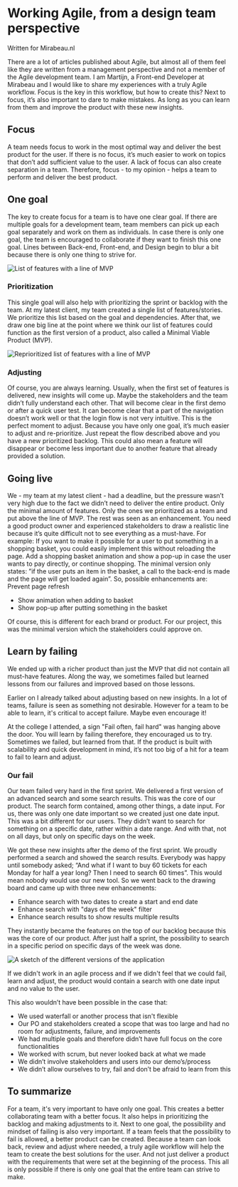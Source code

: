 # Working Agile, from a design team perspective

Written for Mirabeau.nl

There are a lot of articles published about Agile, but almost all of them feel like they are written from a management perspective and not a member of the Agile development team. I am Martijn, a Front-end Developer at Mirabeau and I would like to share my experiences with a truly Agile workflow. Focus is the key in this workflow, but how to create this? Next to focus, it’s also important to dare to make mistakes. As long as you can learn from them and improve the product with these new insights.

## Focus

A team needs focus to work in the most optimal way and deliver the best product for the user. If there is no focus, it’s much easier to work on topics that don’t add sufficient value to the user. A lack of focus can also create separation in a team. Therefore, focus - to my opinion - helps a team to perform and deliver the best product.

## One goal

The key to create focus for a team is to have one clear goal. If there are multiple goals for a development team, team members can pick up each goal separately and work on them as individuals. In case there is only one goal, the team is encouraged to collaborate if they want to finish this one goal. Lines between Back-end, Front-end, and Design begin to blur a bit because there is only one thing to strive for.

![List of features with a line of MVP](/static/img/articles/agile/mvp.jpg 'MVP')

### Prioritization

This single goal will also help with prioritizing the sprint or backlog with the team. At my latest client, my team created a single list of features/stories. We prioritize this list based on the goal and dependencies. After that, we draw one big line at the point where we think our list of features could function as the first version of a product, also called a Minimal Viable Product (MVP).

![Reprioritized list of features with a line of MVP](/static/img/articles/agile/reprioritize.jpg 'reprioritize')

### Adjusting

Of course, you are always learning. Usually, when the first set of features is delivered, new insights will come up. Maybe the stakeholders and the team didn’t fully understand each other. That will become clear in the first demo or after a quick user test. It can become clear that a part of the navigation doesn’t work well or that the login flow is not very intuitive. This is the perfect moment to adjust. Because you have only one goal, it’s much easier to adjust and re-prioritize. Just repeat the flow described above and you have a new prioritized backlog. This could also mean a feature will disappear or become less important due to another feature that already provided a solution.

## Going live

We - my team at my latest client - had a deadline, but the pressure wasn’t very high due to the fact we didn’t need to deliver the entire product. Only the minimal amount of features. Only the ones we prioritized as a team and put above the line of MVP. The rest was seen as an enhancement. You need a good product owner and experienced stakeholders to draw a realistic line because it’s quite difficult not to see everything as a must-have. For example: If you want to make it possible for a user to put something in a shopping basket, you could easily implement this without reloading the page. Add a shopping basket animation and show a pop-up in case the user wants to pay directly, or continue shopping. The minimal version only states: ”if the user puts an item in the basket, a call to the back-end is made and the page will get loaded again”. So, possible enhancements are:
Prevent page refresh

- Show animation when adding to basket
- Show pop-up after putting something in the basket

Of course, this is different for each brand or product. For our project, this was the minimal version which the stakeholders could approve on.

## Learn by failing

We ended up with a richer product than just the MVP that did not contain all must-have features. Along the way, we sometimes failed but learned lessons from our failures and improved based on those lessons.

Earlier on I already talked about adjusting based on new insights. In a lot of teams, failure is seen as something not desirable. However for a team to be able to learn, it's critical to accept failure. Maybe even encourage it!

At the college I attended, a sign "Fail often, fail hard" was hanging above the door. You will learn by failing therefore, they encouraged us to try. Sometimes we failed, but learned from that. If the product is built with scalability and quick development in mind, it’s not too big of a hit for a team to fail to learn and adjust.

### Our fail

Our team failed very hard in the first sprint. We delivered a first version of an advanced search and some search results. This was the core of our product. The search form contained, among other things, a date input. For us, there was only one date important so we created just one date input. This was a bit different for our users. They didn’t want to search for something on a specific date, rather within a date range. And with that, not on all days, but only on specific days on the week.

We got these new insights after the demo of the first sprint. We proudly performed a search and showed the search results. Everybody was happy until somebody asked; “And what if I want to buy 60 tickets for each Monday for half a year long? Then I need to search 60 times”. This would mean nobody would use our new tool. So we went back to the drawing board and came up with three new enhancements:

- Enhance search with two dates to create a start and end date
- Enhance search with "days of the week" filter
- Enhance search results to show results multiple results

They instantly became the features on the top of our backlog because this was the core of our product. After just half a sprint, the possibility to search in a specific period on specific days of the week was done.

![A sketch of the different versions of the application](/static/img/articles/agile/versions.jpg 'Versions')

If we didn't work in an agile process and if we didn't feel that we could fail, learn and adjust, the product would contain a search with one date input and no value to the user.

This also wouldn’t have been possible in the case that:

- We used waterfall or another process that isn't flexible
- Our PO and stakeholders created a scope that was too large and had no room for adjustments, failure, and improvements
- We had multiple goals and therefore didn’t have full focus on the core functionalities
- We worked with scrum, but never looked back at what we made
- We didn’t involve stakeholders and users into our demo’s/process
- We didn’t allow ourselves to try, fail and don’t be afraid to learn from this

## To summarize

For a team, it's very important to have only one goal. This creates a better collaborating team with a better focus. It also helps in prioritizing the backlog and making adjustments to it. Next to one goal, the possibility and mindset of failing is also very important. If a team feels that the possibility to fail is allowed, a better product can be created. Because a team can look back, review and adjust where needed, a truly agile workflow will help the team to create the best solutions for the user. And not just deliver a product with the requirements that were set at the beginning of the process. This all is only possible if there is only one goal that the entire team can strive to make.
